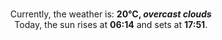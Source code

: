 <p  align="center"><br/>Currently, the weather is: <b> 20°C, <i>overcast clouds</i></b></br>Today, the sun rises at <b>06:14</b> and sets at <b>17:51</b>.</p>
